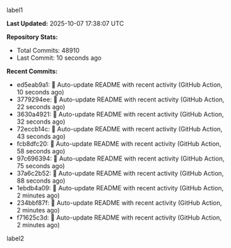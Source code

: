 
label1 
<!-- ACTIVITY_START -->
**Last Updated:** 2025-10-07 17:38:07 UTC

**Repository Stats:**
- Total Commits: 48910
- Last Commit: 10 seconds ago

**Recent Commits:**
- ed5eab9a1: 🤖 Auto-update README with recent activity (GitHub Action, 10 seconds ago)
- 3779294ee: 🤖 Auto-update README with recent activity (GitHub Action, 22 seconds ago)
- 3630a4921: 🤖 Auto-update README with recent activity (GitHub Action, 32 seconds ago)
- 72eccb14c: 🤖 Auto-update README with recent activity (GitHub Action, 43 seconds ago)
- fcb8dfc20: 🤖 Auto-update README with recent activity (GitHub Action, 58 seconds ago)
- 97c696394: 🤖 Auto-update README with recent activity (GitHub Action, 75 seconds ago)
- 37a6c2b52: 🤖 Auto-update README with recent activity (GitHub Action, 88 seconds ago)
- 1ebdb4a09: 🤖 Auto-update README with recent activity (GitHub Action, 2 minutes ago)
- 234bbf87f: 🤖 Auto-update README with recent activity (GitHub Action, 2 minutes ago)
- f71625c3d: 🤖 Auto-update README with recent activity (GitHub Action, 2 minutes ago)
<!-- ACTIVITY_END -->

label2
